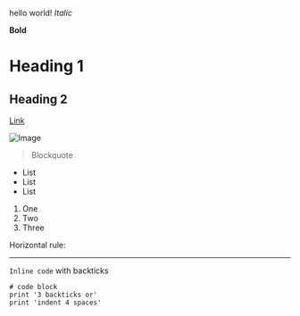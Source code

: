 hello world!
*Italic*

**Bold**

# Heading 1

## Heading 2

[Link](http://a.com)

![Image](https://images.squarespace-cdn.com/content/v1/5ce8207cf96ff50001d57d6a/1593443818783-7S3MRS7F9ZCCHVS8JTV5/yosemite1.png)

> Blockquote

* List
* List
* List

1. One
2. Two
3. Three

Horizontal rule:

---

`Inline code` with backticks

```
# code block
print '3 backticks or'
print 'indent 4 spaces'
```
